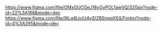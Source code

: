 https://www.figma.com/file/OMxGUCGeJ18yGvPOL1awVQ/320px?node-id=22%3A188&mode=dev
https://www.figma.com/file/9lLwBJciU4yjDZBSnqqXSS/Forkio?node-id=4%3A295&mode=dev